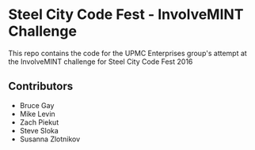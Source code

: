 # Steel City Code Fest - InvolveMINT Challenge

This repo contains the code for the UPMC Enterprises group's attempt at the InvolveMINT challenge for Steel City Code Fest 2016

## Contributors

- Bruce Gay
- Mike Levin
- Zach Piekut
- Steve Sloka
- Susanna Zlotnikov
